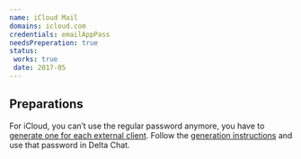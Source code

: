 ```yaml
---
name: iCloud Mail
domains: icloud.com
credentials: emailAppPass
needsPreperation: true
status:
 works: true
 date: 2017-05
---
```


## Preparations

For iCloud, you can’t use the regular password anymore, you have to [generate one for each external client](https://support.apple.com/en-gb/HT204397). Follow the [generation instructions](https://support.apple.com/en-us/HT202304) and use that password in Delta Chat.